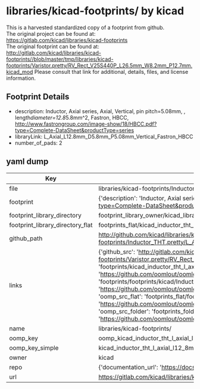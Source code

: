 # libraries/kicad-footprints/ by kicad  
This is a harvested standardized copy of a footprint from github.  
The original project can be found at:  
https://gitlab.com/kicad/libraries/kicad-footprints  
The original footprint can be found at:
http://gitlab.com/kicad/libraries/kicad-footprints//blob/master/tmp/libraries/kicad-footprints/Varistor.pretty/RV_Rect_V25S440P_L26.5mm_W8.2mm_P12.7mm.kicad_mod
Please consult that link for additional, details, files, and license information.  
## Footprint Details
* description: Inductor, Axial series, Axial, Vertical, pin pitch=5.08mm, , length*diameter=12.8*5.8mm^2, Fastron, HBCC, http://www.fastrongroup.com/image-show/18/HBCC.pdf?type=Complete-DataSheet&productType=series  
* libraryLink: L_Axial_L12.8mm_D5.8mm_P5.08mm_Vertical_Fastron_HBCC  
* number_of_pads: 2  
## yaml dump  
| Key | Value |  
| --- | --- |  
| file | libraries/kicad-footprints/Inductor_THT.pretty/L_Axial_L12.8mm_D5.8mm_P5.08mm_Vertical_Fastron_HBCC.kicad_mod |  
| footprint | {'description': 'Inductor, Axial series, Axial, Vertical, pin pitch=5.08mm, , length*diameter=12.8*5.8mm^2, Fastron, HBCC, http://www.fastrongroup.com/image-show/18/HBCC.pdf?type=Complete-DataSheet&productType=series', 'libraryLink': 'L_Axial_L12.8mm_D5.8mm_P5.08mm_Vertical_Fastron_HBCC', 'number_of_pads': 2} |  
| footprint_library_directory | footprint_library_owner/kicad_libraries/kicad-footprints/ |  
| footprint_library_directory_flat | footprints_flat/kicad_inductor_tht_l_axial_l12_8mm_d5_8mm_p5_08mm_vertical_fastron_hbcc/working |  
| github_path | http://github.com/kicad/libraries/kicad-footprints//blob/master/tmp/libraries/kicad-footprints/Inductor_THT.pretty/L_Axial_L12.8mm_D5.8mm_P5.08mm_Vertical_Fastron_HBCC.kicad_mod |  
| links | {'github_src': 'http://gitlab.com/kicad/libraries/kicad-footprints//blob/master/tmp/libraries/kicad-footprints/Varistor.pretty/RV_Rect_V25S440P_L26.5mm_W8.2mm_P12.7mm.kicad_mod', 'github_src_repo': 'https://gitlab.com/kicad/libraries/kicad-footprints', 'oomp_bot': 'footprints/kicad_inductor_tht_l_axial_l12_8mm_d5_8mm_p5_08mm_vertical_fastron_hbcc/working', 'oomp_bot_github': 'https://github.com/oomlout/oomlout_oomp_footprint_bot/tree/main/footprints/kicad_inductor_tht_l_axial_l12_8mm_d5_8mm_p5_08mm_vertical_fastron_hbcc/working', 'oomp_doc': 'footprints/footprints/kicad/Inductor_THT/L_Axial_L12.8mm_D5.8mm_P5.08mm_Vertical_Fastron_HBCC/working/', 'oomp_doc_github': 'https://github.com/oomlout/oomlout_oomp_footprint_doc/tree/main/footprints/footprints/kicad/Inductor_THT/L_Axial_L12.8mm_D5.8mm_P5.08mm_Vertical_Fastron_HBCC/working', 'oomp_src_flat': 'footprints_flat/footprints_flat/kicad_inductor_tht_l_axial_l12_8mm_d5_8mm_p5_08mm_vertical_fastron_hbcc/working', 'oomp_src_flat_github': 'https://github.com/oomlout/oomlout_oomp_footprint_src/tree/main/footprints_flat/kicad_inductor_tht_l_axial_l12_8mm_d5_8mm_p5_08mm_vertical_fastron_hbcc/working', 'oomp_src_folder': 'footprints_folder/footprints_folder/kicad/Inductor_THT/L_Axial_L12.8mm_D5.8mm_P5.08mm_Vertical_Fastron_HBCC/working', 'oomp_src_folder_github': 'https://github.com/oomlout/oomlout_oomp_footprint_src/tree/main/footprints_folder/kicad/Inductor_THT/L_Axial_L12.8mm_D5.8mm_P5.08mm_Vertical_Fastron_HBCC/working'} |  
| name | libraries/kicad-footprints/ |  
| oomp_key | oomp_kicad_inductor_tht_l_axial_l12_8mm_d5_8mm_p5_08mm_vertical_fastron_hbcc |  
| oomp_key_simple | kicad_inductor_tht_l_axial_l12_8mm_d5_8mm_p5_08mm_vertical_fastron_hbcc |  
| owner | kicad |  
| repo | {'documentation_url': 'https://docs.github.com/rest/repos/repos#get-a-repository', 'message': 'Not Found'} |  
| url | https://gitlab.com/kicad/libraries/kicad-footprints |  

